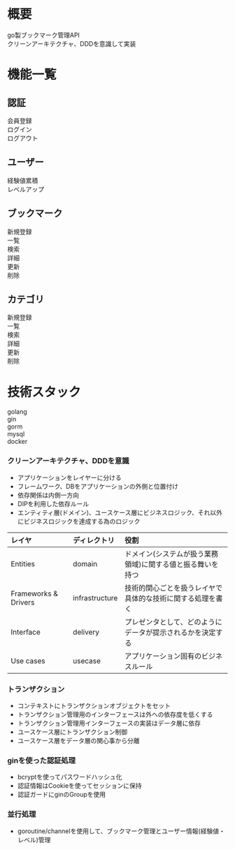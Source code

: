 # 概要
 go製ブックマーク管理API  
 クリーンアーキテクチャ、DDDを意識して実装

# 機能一覧
## 認証
  会員登録  
  ログイン  
  ログアウト
## ユーザー
  経験値累積  
  レベルアップ
## ブックマーク
  新規登録  
  一覧  
  検索  
  詳細  
  更新  
  削除  
## カテゴリ
  新規登録  
  一覧  
  検索  
  詳細  
  更新  
  削除  
  
# 技術スタック
  golang  
  gin  
  gorm  
  mysql  
  docker  
  
### クリーンアーキテクチャ、DDDを意識
- アプリケーションをレイヤーに分ける
- フレームワーク、DBをアプリケーションの外側と位置付け
- 依存関係は内側一方向
- DIPを利用した依存ルール
- エンティティ層(ドメイン)、ユースケース層にビジネスロジック、それ以外にビジネスロジックを達成する為のロジック  

| レイヤ | ディレクトリ | 役割 |
|:------|:------|:------|
| Entities | domain | ドメイン(システムが扱う業務領域)に関する値と振る舞いを持つ |
| Frameworks & Drivers | infrastructure | 技術的関心ごとを扱うレイヤで具体的な技術に関する処理を書く |
| Interface | delivery | プレゼンタとして、どのようにデータが提示されるかを決定する |
| Use cases | usecase | アプリケーション固有のビジネスルール |

### トランザクション
- コンテキストにトランザクションオブジェクトをセット
 - トランザクション管理用のインターフェースは外への依存度を低くする
 - トランザクション管理用インターフェースの実装はデータ層に依存
 - ユースケース層にトランザクション制御
 - ユースケース層をデータ層の関心事から分離

### ginを使った認証処理
- bcryptを使ってパスワードハッシュ化
- 認証情報はCookieを使ってセッションに保持
- 認証ガードにginのGroupを使用

### 並行処理
- goroutine/channelを使用して、ブックマーク管理とユーザー情報(経験値・レベル)管理

  
